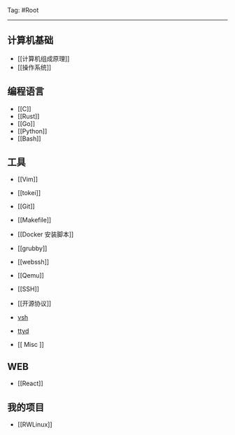 Tag: #Root

---

## 计算机基础

- [[计算机组成原理]]
- [[操作系统]]

## 编程语言

- [[C]]
- [[Rust]] 
- [[Go]]
- [[Python]]
- [[Bash]]

## 工具

- [[Vim]]
- [[tokei]]
- [[Git]]
- [[Makefile]]
- [[Docker 安装脚本]]
- [[grubby]]
- [[webssh]]
- [[Qemu]]
- [[SSH]]
- [[开源协议]]
- [vsh](https://github.com/charmbracelet/vhs)
- [ttyd](https://github.com/tsl0922/ttyd)

- [[ Misc ]]

## WEB

- [[React]]

## 我的项目

- [[RWLinux]]
